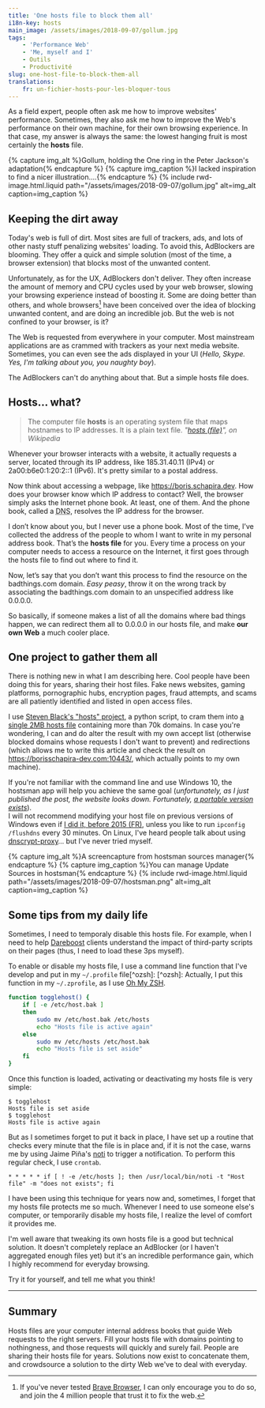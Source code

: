 ```yaml
---
title: 'One hosts file to block them all'
i18n-key: hosts
main_image: /assets/images/2018-09-07/gollum.jpg
tags:
    - 'Performance Web'
    - 'Me, myself and I'
    - Outils
    - Productivité
slug: one-host-file-to-block-them-all
translations:
    fr: un-fichier-hosts-pour-les-bloquer-tous
---
```


As a field expert, people often ask me how to improve websites' performance.
Sometimes, they also ask me how to improve the Web's performance on their own
machine, for their own browsing experience. In that case, my answer is always
the same: the lowest hanging fruit is most certainly the **hosts** file.

{% capture img_alt %}Gollum, holding the One ring in the Peter Jackson's
adaptation{% endcapture %} {% capture img_caption %}I lacked inspiration to find
a nicer illustration....{% endcapture %} {% include rwd-image.html.liquid
path="/assets/images/2018-09-07/gollum.jpg"
alt=img_alt
caption=img_caption
%}

<!-- more -->

## Keeping the dirt away

Today's web is full of dirt. Most sites are full of trackers, ads, and lots of
other nasty stuff penalizing websites' loading. To avoid this, AdBlockers are
blooming. They offer a quick and simple solution (most of the time, a browser
extension) that blocks most of the unwanted content.

[^pr]:

    Adblocking penetration rate in the US is ~30% on Desktop, ~12% on mobile,
    according to this
    [eMarketer study on Ad Blocking from March 2017](https://www.statista.com/statistics/351862/adblocking-usage/).

Unfortunately, as for the UX, AdBlockers don't deliver. They often increase the
amount of memory and CPU cycles used by your web browser, slowing your browsing
experience instead of boosting it. Some are doing better than others, and whole
browsers[^brave] have been conceived over the idea of blocking unwanted content,
and are doing an incredible job. But the web is not confined to your browser, is
it?

[^brave]:

    If you've never tested [Brave Browser](https://brave.com/), I can only
    encourage you to do so, and join the 4 million people that trust it to fix
    the web.

The Web is requested from everywhere in your computer. Most mainstream
applications are as crammed with trackers as your next media website. Sometimes,
you can even see the ads displayed in your UI (_Hello, Skype. Yes, I'm talking
about you, you naughty boy_).

The AdBlockers can't do anything about that. But a simple hosts file does.

## Hosts… what?

> The computer file **hosts** is an operating system file that maps hostnames to
> IP addresses. It is a plain text file.
> <cite>"[hosts (file)](https://en.wikipedia.org/wiki/Hosts_%28file%29)", on
> Wikipedia</cite>

Whenever your browser interacts with a website, it actually requests a server,
located through its IP address, like 185.31.40.11 (IPv4) or 2a00:b6e0:1:20:2::1
(IPv6). It's pretty similar to a postal address.

Now think about accessing a webpage, like <https://boris.schapira.dev>. How does
your browser know which IP address to contact? Well, the browser simply asks the
Internet phone book. At least, one of them. And the phone book, called a
<abbr title="Domain Name Server">DNS</abbr>, resolves the IP address for the
browser.

I don’t know about you, but I never use a phone book. Most of the time, I’ve
collected the address of the people to whom I want to write in my personal
address book. That’s the **hosts file** for you. Every time a process on your
computer needs to access a resource on the Internet, it first goes through the
hosts file to find out where to find it.

Now, let’s say that you don’t want this process to find the resource on the
badthings.com domain. _Easy peasy_, throw it on the wrong track by associating
the badthings.com domain to an unspecified address like 0.0.0.0.

So basically, if someone makes a list of all the domains where bad things
happen, we can redirect them all to 0.0.0.0 in our hosts file, and make **our
own Web** a much cooler place.

## One project to gather them all

There is nothing new in what I am describing here. Cool people have been doing
this for years, sharing their host files. Fake news websites, gaming platforms,
pornographic hubs, encryption pages, fraud attempts, and scams are all patiently
identified and listed in open access files.

I use [Steven Black's "hosts" project](https://github.com/StevenBlack/hosts), a
python script, to cram them into
[a single 2MB hosts file](https://raw.githubusercontent.com/borisschapira/hosts/master/hosts)
containing more than 70k domains. In case you're wondering, I can and do alter
the result with my own accept list (otherwise blocked domains whose requests I
don't want to prevent) and redirections (which allows me to write this article
and check the result on https://borisschapira-dev.com:10443/, which actually
points to my own machine).

If you're not familiar with the command line and use Windows 10, the hostsman
app will help you achieve the same goal (_unfortunately, as I just published the
post, the website looks down. Fortunately,
[a portable version exists](https://portapps.github.io/app/hostsman-portable/)_).  
I will not recommend modifying your host file on previous versions of Windows
even if
[I did it, before 2015 (FR)](https://boris.schapira.dev/2015/08/de-windows-a-mac/),
unless you like to run `ipconfig /flushdns` every 30 minutes. On Linux, I've
heard people talk about using
[dnscrypt-proxy](https://github.com/jedisct1/dnscrypt-proxy)… but I've never
tried myself.

{% capture img_alt %}A screencapture from hostsman sources
manager{% endcapture %} {% capture img_caption %}You can manage Update Sources
in hostsman{% endcapture %} {% include rwd-image.html.liquid
path="/assets/images/2018-09-07/hostsman.png"
alt=img_alt
caption=img_caption
%}

## Some tips from my daily life

Sometimes, I need to temporaly disable this hosts file. For example, when I need
to help [Dareboost](https://www.dareboost.com/) clients understand the impact of
third-party scripts on their pages (thus, I need to load these 3ps myself).

To enable or disable my hosts file, I use a command line function that I've
develop and put in my `~/.profile` file[^ozsh]: [^ozsh]: Actually, I put this
function in my `~/.zprofile`, as I use [Oh My ZSH](https://ohmyz.sh/).

```bash
function togglehost() {
    if [ -e /etc/host.bak ]
    then
        sudo mv /etc/host.bak /etc/hosts
        echo "Hosts file is active again"
    else
        sudo mv /etc/hosts /etc/host.bak
        echo "Hosts file is set aside"
    fi
}
```

Once this function is loaded, activating or deactivating my hosts file is very
simple:

```terminal
$ togglehost
Hosts file is set aside
$ togglehost
Hosts file is active again
```

But as I sometimes forget to put it back in place, I have set up a routine that
checks every minute that the file is in place and, if it is not the case, warns
me by using Jaime Piña's [noti](https://github.com/variadico/noti) to trigger a
notification. To perform this regular check, I use `crontab`.

```
* * * * * if [ ! -e /etc/hosts ]; then /usr/local/bin/noti -t "Host file" -m "does not exists"; fi
```

I have been using this technique for years now and, sometimes, I forget that my
hosts file protects me so much. Whenever I need to use someone else's computer,
or temporarily disable my hosts file, I realize the level of comfort it provides
me.

I'm well aware that tweaking its own hosts file is a good but technical
solution. It doesn't completely replace an AdBlocker (or I haven't aggregated
enough files yet) but it's an incredible performance gain, which I highly
recommend for everyday browsing.

Try it for yourself, and tell me what you think!

---

## Summary

Hosts files are your computer internal address books that guide Web requests to
the right servers. Fill your hosts file with domains pointing to nothingness,
and those requests will quickly and surely fail. People are sharing their hosts
file for years. Solutions now exist to concatenate them, and crowdsource a
solution to the dirty Web we've to deal with everyday.
